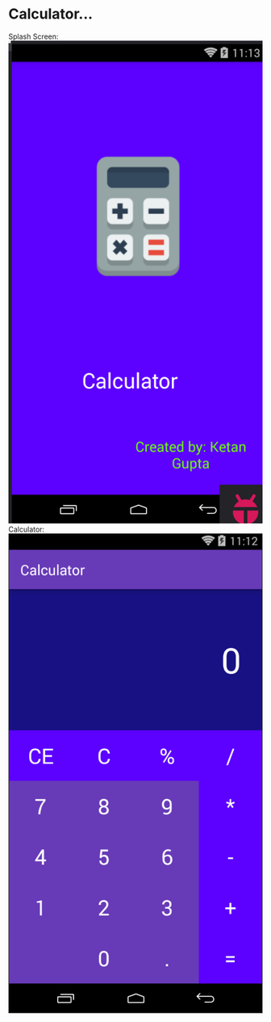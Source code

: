 # Calculator...
Splash Screen: ![Splash Screen](https://github.com/gketan91/Calculator.../blob/master/Screenshot%20(138).png)
Calculator: ![Calculator](https://github.com/gketan91/Calculator.../blob/master/Screenshot%20(137).png)


